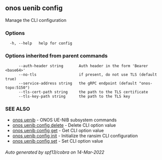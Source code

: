 <!--
SPDX-FileCopyrightText: 2019-present Open Networking Foundation <info@opennetworking.org>

SPDX-License-Identifier: Apache-2.0
-->

## onos uenib config

Manage the CLI configuration

### Options

```
  -h, --help   help for config
```

### Options inherited from parent commands

```
      --auth-header string       Auth header in the form 'Bearer <base64>'
      --no-tls                   if present, do not use TLS (default true)
      --service-address string   the gRPC endpoint (default "onos-topo:5150")
      --tls-cert-path string     the path to the TLS certificate
      --tls-key-path string      the path to the TLS key
```

### SEE ALSO

* [onos uenib](onos_uenib.md)	 - ONOS UE-NIB subsystem commands
* [onos uenib config delete](onos_uenib_config_delete.md)	 - Delete CLI option value
* [onos uenib config get](onos_uenib_config_get.md)	 - Get CLI option value
* [onos uenib config init](onos_uenib_config_init.md)	 - Initialize the ransim CLI configuration
* [onos uenib config set](onos_uenib_config_set.md)	 - Set CLI option value

###### Auto generated by spf13/cobra on 14-Mar-2022

